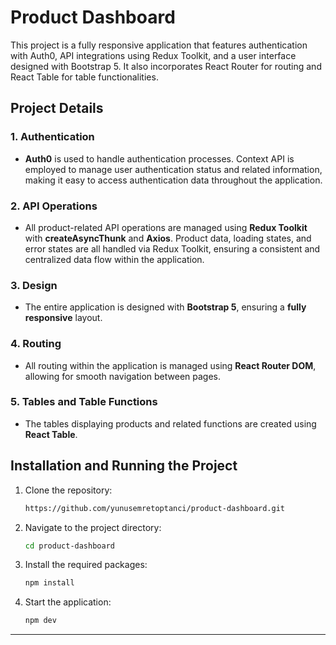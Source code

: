 # Product Dashboard

This project is a fully responsive application that features authentication with Auth0, API integrations using Redux Toolkit, and a user interface designed with Bootstrap 5. It also incorporates React Router for routing and React Table for table functionalities.

## Project Details

### 1. Authentication
- **Auth0** is used to handle authentication processes. Context API is employed to manage user authentication status and related information, making it easy to access authentication data throughout the application.

### 2. API Operations
- All product-related API operations are managed using **Redux Toolkit** with **createAsyncThunk** and **Axios**. Product data, loading states, and error states are all handled via Redux Toolkit, ensuring a consistent and centralized data flow within the application.

### 3. Design
- The entire application is designed with **Bootstrap 5**, ensuring a **fully responsive** layout.

### 4. Routing
- All routing within the application is managed using **React Router DOM**, allowing for smooth navigation between pages.

### 5. Tables and Table Functions
- The tables displaying products and related functions are created using **React Table**.

## Installation and Running the Project

1. Clone the repository:
   ```bash
   https://github.com/yunusemretoptanci/product-dashboard.git
2. Navigate to the project directory:
   ```bash
   cd product-dashboard
3. Install the required packages:
   ```bash
   npm install
4. Start the application:
   ```bash
   npm dev
---


   

